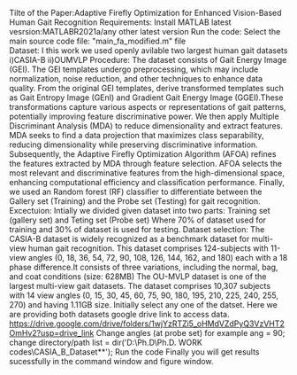 Tilte of the Paper:Adaptive Firefly Optimization for Enhanced Vision-Based Human Gait Recognition
Requirements:
Install MATLAB latest vesrsion:MATLABR2021a/any other latest version
Run the code:
Select the main source code file:  "main_fa_modified.m" file  
Dataset:
I this work we used openly avilable two largest human gait datasets
i)CASIA-B
ii)OUMVLP
Procedure:
The dataset consists of Gait Energy Image (GEI).
The GEI templates undergo preprocessing, which may include normalization, noise reduction, and other techniques to enhance data quality. From the original GEI templates, derive transformed templates such as Gait Entropy Image (GEnI) and Gradient Gait Energy Image (GGEI).These transformations capture various aspects or representations of gait patterns, potentially improving feature discriminative power. 
We then apply Multiple Discriminant Analysis (MDA) to reduce dimensionality and extract features. MDA seeks to find a data projection that maximizes class separability, reducing dimensionality while preserving discriminative information. 
Subsequently, the Adaptive Firefly Optimization Algorithm (AFOA) refines the features extracted by MDA through feature selection. AFOA selects the most relevant and discriminative features from the high-dimensional space, enhancing computational efficiency and classification performance.
Finally, we used an Random forest (RF) classifier to differentiate between the Gallery set (Training) and the Probe set (Testing) for gait recognition.
Excectuion:
Intially we divided given dataset into two parts: Training set (gallery set) and Teting set (Probe set)
Where 70% of dataset used for training and 30% of dataset is used for testing.
Dataset selection: 
The CASIA-B dataset is widely recognized as a benchmark dataset for multi-view human gait recognition. This dataset comprises 124-subjects with 11-view angles (0, 18, 36,  54, 72,  90, 108, 126, 144, 162, and 180) each with a 18 phase difference.It consists of three variations, including the normal, bag, and coat conditions (size: 628MB) 
The OU-MVLP dataset is one of the largest multi-view gait datasets. The dataset comprises 10,307 subjects with 14 view angles (0, 15, 30, 45, 60, 75, 90, 180, 195, 210, 225, 240, 255, 270) and having 1.11GB size. 
Initially select any one of the datset.
Here we are providing both datasets google drive link to access data.
https://drive.google.com/drive/folders/1wjYzRTZi5_oHMdVZdPyQ3VzVHT2OmHv2?usp=drive_link
Change angles (at probe set) 
for example  ang = 90;
change directory/path
list = dir('D:\Ph.D\Ph.D. WORK codes\CASIA_B_Dataset\**');
Run the code 
Finally you will get results sucessfully in the command window and figure window.
